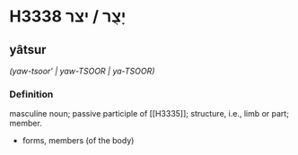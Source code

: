 # H3338 יָצֻר / יצר

## yâtsur

_(yaw-tsoor' | yaw-TSOOR | ya-TSOOR)_

### Definition

masculine noun; passive participle of [[H3335]]; structure, i.e., limb or part; member.

- forms, members (of the body)
